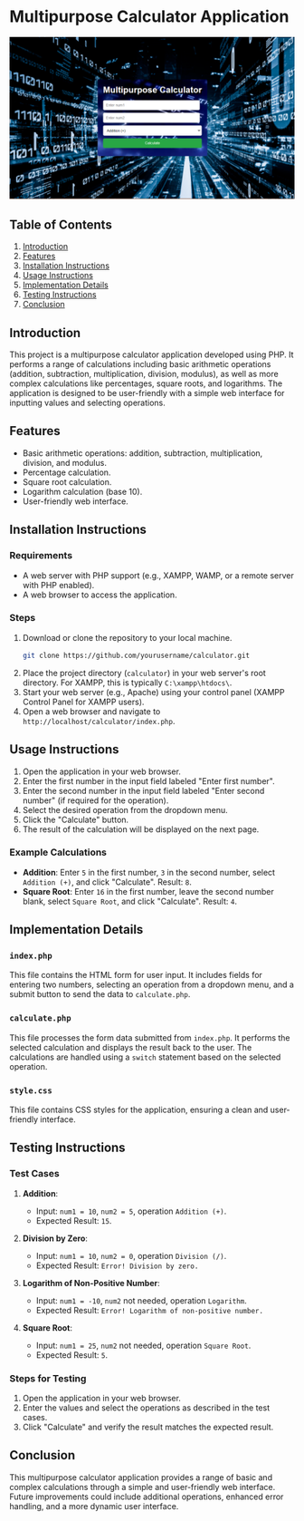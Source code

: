 # Multipurpose Calculator Application

![image-calculator](design.png)

## Table of Contents

1. [Introduction](#introduction)
2. [Features](#features)
3. [Installation Instructions](#installation-instructions)
4. [Usage Instructions](#usage-instructions)
5. [Implementation Details](#implementation-details)
6. [Testing Instructions](#testing-instructions)
7. [Conclusion](#conclusion)

## Introduction

This project is a multipurpose calculator application developed using PHP. It performs a range of calculations including basic arithmetic operations (addition, subtraction, multiplication, division, modulus), as well as more complex calculations like percentages, square roots, and logarithms. The application is designed to be user-friendly with a simple web interface for inputting values and selecting operations.

## Features

- Basic arithmetic operations: addition, subtraction, multiplication, division, and modulus.
- Percentage calculation.
- Square root calculation.
- Logarithm calculation (base 10).
- User-friendly web interface.

## Installation Instructions

### Requirements

- A web server with PHP support (e.g., XAMPP, WAMP, or a remote server with PHP enabled).
- A web browser to access the application.

### Steps

1. Download or clone the repository to your local machine.
   ```sh
   git clone https://github.com/yourusername/calculator.git
   ```
2. Place the project directory (`calculator`) in your web server's root directory. For XAMPP, this is typically `C:\xampp\htdocs\`.
3. Start your web server (e.g., Apache) using your control panel (XAMPP Control Panel for XAMPP users).
4. Open a web browser and navigate to `http://localhost/calculator/index.php`.

## Usage Instructions

1. Open the application in your web browser.
2. Enter the first number in the input field labeled "Enter first number".
3. Enter the second number in the input field labeled "Enter second number" (if required for the operation).
4. Select the desired operation from the dropdown menu.
5. Click the "Calculate" button.
6. The result of the calculation will be displayed on the next page.

### Example Calculations

- **Addition**: Enter `5` in the first number, `3` in the second number, select `Addition (+)`, and click "Calculate". Result: `8`.
- **Square Root**: Enter `16` in the first number, leave the second number blank, select `Square Root`, and click "Calculate". Result: `4`.

## Implementation Details

### `index.php`

This file contains the HTML form for user input. It includes fields for entering two numbers, selecting an operation from a dropdown menu, and a submit button to send the data to `calculate.php`.

### `calculate.php`

This file processes the form data submitted from `index.php`. It performs the selected calculation and displays the result back to the user. The calculations are handled using a `switch` statement based on the selected operation.

### `style.css`

This file contains CSS styles for the application, ensuring a clean and user-friendly interface.

## Testing Instructions

### Test Cases

1. **Addition**:

   - Input: `num1 = 10`, `num2 = 5`, operation `Addition (+)`.
   - Expected Result: `15`.

2. **Division by Zero**:

   - Input: `num1 = 10`, `num2 = 0`, operation `Division (/)`.
   - Expected Result: `Error! Division by zero.`

3. **Logarithm of Non-Positive Number**:

   - Input: `num1 = -10`, `num2` not needed, operation `Logarithm`.
   - Expected Result: `Error! Logarithm of non-positive number.`

4. **Square Root**:
   - Input: `num1 = 25`, `num2` not needed, operation `Square Root`.
   - Expected Result: `5`.

### Steps for Testing

1. Open the application in your web browser.
2. Enter the values and select the operations as described in the test cases.
3. Click "Calculate" and verify the result matches the expected result.

## Conclusion

This multipurpose calculator application provides a range of basic and complex calculations through a simple and user-friendly web interface. Future improvements could include additional operations, enhanced error handling, and a more dynamic user interface.
